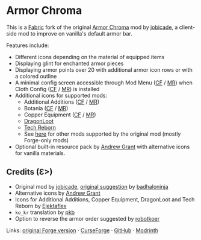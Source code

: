 # Armor Chroma

This is a [Fabric](https://fabricmc.net/) fork of the original [Armor Chroma](https://www.curseforge.com/minecraft/mc-mods/armor-chroma) mod by [jobicade], a client-side mod to improve on vanilla's default armor bar.

Features include:
- Different icons depending on the material of equipped items
- Displaying glint for enchanted armor pieces
- Displaying armor points over 20 with additional armor icon rows or with a colored outline
- A minimal config screen accessible through Mod Menu ([CF](https://www.curseforge.com/minecraft/mc-mods/modmenu) / [MR](https://modrinth.com/mod/modmenu))
 when Cloth Config ([CF](https://www.curseforge.com/minecraft/mc-mods/cloth-config) / [MR](https://modrinth.com/mod/cloth-config)) is installed
- Additional icons for supported mods:
  - Additional Additions ([CF](https://www.curseforge.com/minecraft/mc-mods/additional-additions) / [MR](https://modrinth.com/mod/addadd))
  - Botania ([CF](https://www.curseforge.com/minecraft/mc-mods/botania-fabric) / [MR](https://modrinth.com/mod/botania))
  - Copper Equipment ([CF](https://www.curseforge.com/minecraft/mc-mods/copper-equipment-fabric) / [MR](https://modrinth.com/mod/copper-equipment))
  - [DragonLoot](https://www.curseforge.com/minecraft/mc-mods/dragonloot)
  - [Tech Reborn](https://www.curseforge.com/minecraft/mc-mods/techreborn)
  - See [here](https://www.curseforge.com/minecraft/mc-mods/armor-chroma) for other mods supported by the original mod (mostly Forge-only mods)
- Optional built-in resource pack by [Andrew Grant] with alternative icons for vanilla materials.

## Credits (Ɛ>)
- Original mod by [jobicade], [original suggestion](https://www.minecraftforum.net/forums/mapping-and-modding/minecraft-mods/requests-ideas-for-mods/2566774) by [badhaloninja](https://www.minecraftforum.net/members/badhaloninja)
- Alternative icons by [Andrew Grant]
- Icons for Additional Additions, Copper Equipment, DragonLoot and Tech Reborn by [Ejektaflex](https://github.com/ejektaflex)
- `ko_kr` translation by [pkb](https://github.com/XxPKBxX)
- Option to reverse the armor order suggested by [robotkoer](https://www.curseforge.com/members/robotkoer/projects)

Links: [original Forge version](https://www.curseforge.com/minecraft/mc-mods/armor-chroma) · [CurseForge](https://www.curseforge.com/minecraft/mc-mods/armor-chroma-for-fabric) · [GitHub](https://github.com/A5b84/armor-chroma-fabric) · [Modrinth](https://modrinth.com/mod/armor-chroma-for-fabric)

[jobicade]: https://www.curseforge.com/members/jobicade/projects
[Andrew Grant]: https://github.com/Andrew6rant
